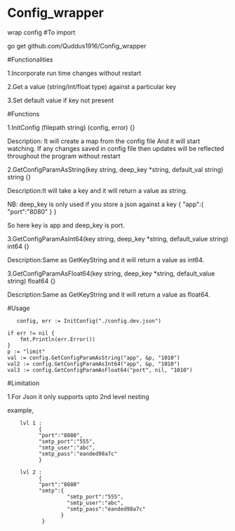 # Config_wrapper
wrap config
#To import

go get github.com/Quddus1916/Config_wrapper

#Functionalities 


1.Incorporate run time changes without restart


2.Get a value (string/int/float type) against a particular key


3.Set default value if key not present

#Functions

1.InitConfig (filepath string) (config, error) {}



Description: It will create a map from the config file And it will start watching. 
If any changes saved in config file then updates will be
reflected throughout the program without restart

2.GetConfigParamAsString(key string, deep_key *string, default_val string) string {}



Description:It will take a key and it will return a value as string. 



NB: deep_key is only used if you store a json against a key
 {
  "app":{
       "port":"8080"
      }
  }
  
  So here key is app and deep_key is port.
  
  

3.GetConfigParamAsInt64(key string, deep_key *string, default_value string) int64 {}



Description:Same as GetKeyString and it will return a value as int64.



3.GetConfigParamAsFloat64(key string, deep_key *string, default_value string) float64 {}



Description:Same as GetKeyString and it will return a value as float64.



#Usage



       config, err := InitConfig("./config.dev.json")

	if err != nil {
		fmt.Println(err.Error())
	}
	p := "limit"
	val := config.GetConfigParamAsString("app", &p, "1010")
	val2 := config.GetConfigParamAsInt64("app", &p, "1010")
	val3 := config.GetConfigParamAsFloat64("port", nil, "1010")
  
  
  
  #Limitation
  
  
  
 1.For Json it only supports upto 2nd level nesting
  
  
  
  
  example,
  
        lvl 1 :
              {
              "port":"8080",
	          "smtp_port":"555",
              "smtp_user":"abc",
              "smtp_pass":"eanded98a7c"
              }
  
        lvl 2 :
              {
              "port":"8080"
              "smtp":{
                       "smtp_port":"555",
                       "smtp_user":"abc",
                       "smtp_pass":"eanded98a7c"
                     }
               }
